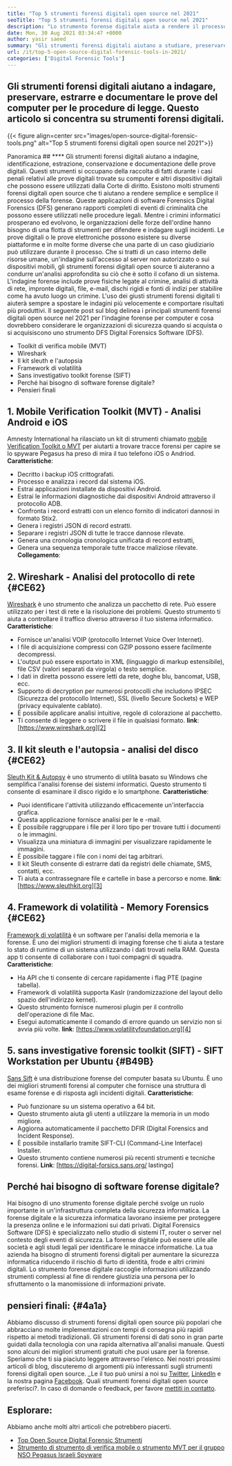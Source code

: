 ```yaml
---
title: "Top 5 strumenti forensi digitali open source nel 2021" 
seoTitle: "Top 5 strumenti forensi digitali open source nel 2021" 
description: "Lo strumento forense digitale aiuta a rendere il processo forense digitale semplice e facile per le procedure legali. Questo articolo elenca strumenti forensi digitali open source." 
date: Mon, 30 Aug 2021 03:34:47 +0000
author: yasir saeed
summary: "Gli strumenti forensi digitali aiutano a studiare, preservare, estrarre e documentare le prove del computer per le procedure di legge. Questo articolo si concentra su strumenti forensi digitali." 
url: /it/top-5-open-source-digital-forensic-tools-in-2021/
categories: ['Digital Forensic Tools']
---
```


## Gli strumenti forensi digitali aiutano a indagare, preservare, estrarre e documentare le prove del computer per le procedure di legge. Questo articolo si concentra su strumenti forensi digitali.

{{< figure align=center src="images/open-source-digital-forensic-tools.png" alt="Top 5 strumenti forensi digitali open source nel 2021">}}


Panoramica ## ****
Gli strumenti forensi digitali aiutano a indagine, identificazione, estrazione, conservazione e documentazione delle prove digitali. Questi strumenti si occupano della raccolta di fatti durante i casi penali relativi alle prove digitali trovate su computer e altri dispositivi digitali che possono essere utilizzati dalla Corte di diritto. Esistono molti strumenti forensi digitali open source che ti aiutano a rendere semplice e semplice il processo della forense. Queste applicazioni di software Forensics Digital Forensics (DFS) generano rapporti completi di eventi di criminalità che possono essere utilizzati nelle procedure legali. Mentre i crimini informatici prosperano ed evolvono, le organizzazioni delle forze dell'ordine hanno bisogno di una flotta di strumenti per difendere e indagare sugli incidenti.
Le prove digitali o le prove elettroniche possono esistere su diverse piattaforme e in molte forme diverse che una parte di un caso giudiziario può utilizzare durante il processo. Che si tratti di un caso interno delle risorse umane, un'indagine sull'accesso al server non autorizzato o sui dispositivi mobili, gli strumenti forensi digitali open source ti aiuteranno a condurre un'analisi approfondita su ciò che è sotto il cofano di un sistema. L'indagine forense include prove fisiche legate al crimine, analisi di attività di rete, impronte digitali, file, e-mail, dischi rigidi e fonti di indizi per stabilire come ha avuto luogo un crimine. L'uso dei giusti strumenti forensi digitali ti aiuterà sempre a spostare le indagini più velocemente e comportare risultati più produttivi.
Il seguente post sul blog delinea i principali strumenti forensi digitali open source nel 2021 per l'indagine forense per computer e cosa dovrebbero considerare le organizzazioni di sicurezza quando si acquista o si acquisiscono uno strumento DFS Digital Forensics Software (DFS).
  * Toolkit di verifica mobile (MVT)
  * Wireshark
  * Il kit sleuth e l'autopsia
  * Framework di volatilità
  * Sans investigativo toolkit forense (SIFT)
  * Perché hai bisogno di software forense digitale?
  * Pensieri finali

## 1. Mobile Verification Toolkit (MVT) - Analisi Android e iOS
Amnesty International ha rilasciato un kit di strumenti chiamato [mobile Verification Toolkit o MVT][1] per aiutarti a trovare tracce forensi per capire se lo spyware Pegasus ha preso di mira il tuo telefono iOS o Andriod.
**Caratteristiche**:
  * Decritto i backup iOS crittografati.
  * Processo e analizza i record dal sistema iOS.
  * Estrai applicazioni installate da dispositivi Android.
  * Estrai le informazioni diagnostiche dai dispositivi Android attraverso il protocollo ADB.
  * Confronta i record estratti con un elenco fornito di indicatori dannosi in formato Stix2.
  * Genera i registri JSON di record estratti.
  * Separare i registri JSON di tutte le tracce dannose rilevate.
  * Genera una cronologia cronologica unificata di record estratti,
  * Genera una sequenza temporale tutte tracce maliziose rilevate.
**Collegamento**:

## 2. Wireshark - Analisi del protocollo di rete   {#CE62}
[Wireshark][2] è uno strumento che analizza un pacchetto di rete. Può essere utilizzato per i test di rete e la risoluzione dei problemi. Questo strumento ti aiuta a controllare il traffico diverso attraverso il tuo sistema informatico.
**Caratteristiche**:
  * Fornisce un'analisi VOIP (protocollo Internet Voice Over Internet).
  * I file di acquisizione compressi con GZIP possono essere facilmente decompressi.
  * L'output può essere esportato in XML (linguaggio di markup estensibile), file CSV (valori separati da virgola) o testo semplice.
  * I dati in diretta possono essere letti da rete, doghe blu, bancomat, USB, ecc.
  * Supporto di decryption per numerosi protocolli che includono IPSEC (Sicurezza del protocollo Internet), SSL (livello Secure Sockets) e WEP (privacy equivalente cablato).
  * È possibile applicare analisi intuitive, regole di colorazione al pacchetto.
  * Ti consente di leggere o scrivere il file in qualsiasi formato.
**link**: [https://www.wireshark.org][2]

## 3. Il kit sleuth e l'autopsia - analisi del disco   {#CE62}
[Sleuth Kit & Autopsy][3] è uno strumento di utilità basato su Windows che semplifica l'analisi forense dei sistemi informatici. Questo strumento ti consente di esaminare il disco rigido e lo smartphone.
**Caratteristiche**:
  * Puoi identificare l'attività utilizzando efficacemente un'interfaccia grafica.
  * Questa applicazione fornisce analisi per le e -mail.
  * È possibile raggruppare i file per il loro tipo per trovare tutti i documenti o le immagini.
  * Visualizza una miniatura di immagini per visualizzare rapidamente le immagini.
  * È possibile taggare i file con i nomi dei tag arbitrari.
  * Il kit Sleuth consente di estrarre dati da registri delle chiamate, SMS, contatti, ecc.
  * Ti aiuta a contrassegnare file e cartelle in base a percorso e nome.
**link**: [https://www.sleuthkit.org][3]

## 4. Framework di volatilità - Memory Forensics   {#CE62}
[Framework di volatilità][4] è un software per l'analisi della memoria e la forense. È uno dei migliori strumenti di imaging forense che ti aiuta a testare lo stato di runtime di un sistema utilizzando i dati trovati nella RAM. Questa app ti consente di collaborare con i tuoi compagni di squadra.
**Caratteristiche**:
  * Ha API che ti consente di cercare rapidamente i flag PTE (pagine tabella).
  * Framework di volatilità supporta Kaslr (randomizzazione del layout dello spazio dell'indirizzo kernel).
  * Questo strumento fornisce numerosi plugin per il controllo dell'operazione di file Mac.
  * Esegui automaticamente il comando di errore quando un servizio non si avvia più volte.
**link**: [https://www.volatilityfoundation.org][4]

## 5. sans investigative forensic toolkit (SIFT) - SIFT Workstation per Ubuntu   {#B49B}
[Sans Sift][5] è una distribuzione forense del computer basata su Ubuntu. È uno dei migliori strumenti forensi al computer che fornisce una struttura di esame forense e di risposta agli incidenti digitali.
**Caratteristiche**:
  * Può funzionare su un sistema operativo a 64 bit.
  * Questo strumento aiuta gli utenti a utilizzare la memoria in un modo migliore.
  * Aggiorna automaticamente il pacchetto DFIR (Digital Forensics and Incident Response).
  * È possibile installarlo tramite SIFT-CLI (Command-Line Interface) Installer.
  * Questo strumento contiene numerosi più recenti strumenti e tecniche forensi.
**Link**: [https://digital-forsics.sans.org/ lastingα]

## Perché hai bisogno di software forense digitale?
Hai bisogno di uno strumento forense digitale perché svolge un ruolo importante in un'infrastruttura completa della sicurezza informatica. La forense digitale e la sicurezza informatica lavorano insieme per proteggere la presenza online e le informazioni sui dati privati. Digital Forensics Software (DFS) è specializzato nello studio di sistemi IT, router o server nel contesto degli eventi di sicurezza.
La forense digitale può essere utile alle società e agli studi legali per identificare le minacce informatiche. La tua azienda ha bisogno di strumenti forensi digitali per aumentare la sicurezza informatica riducendo il rischio di furto di identità, frode e altri crimini digitali. Lo strumento forense digitale raccoglie informazioni utilizzando strumenti complessi al fine di rendere giustizia una persona per lo sfruttamento o la manomissione di informazioni private.

## pensieri finali:   {#4a1a}
Abbiamo discusso di strumenti forensi digitali open source più popolari che abbracciano molte implementazioni con tempi di consegna più rapidi rispetto ai metodi tradizionali. Gli strumenti forensi di dati sono in gran parte guidati dalla tecnologia con una rapida alternativa all'analisi manuale. Questi sono alcuni dei migliori strumenti gratuiti che puoi usare per la forense. Speriamo che ti sia piaciuto leggere attraverso l'elenco. Nei nostri prossimi articoli di blog, discuteremo di argomenti più interessanti sugli strumenti forensi digitali open source.
_Le il tuo può unirsi a noi su [Twitter][7], [LinkedIn][8] e la nostra pagina [Facebook][9]. Quali strumenti forensi digitali open source preferisci?. In caso di domande o feedback, per favore [mettiti in contatto][10].

## Esplorare:
Abbiamo anche molti altri articoli che potrebbero piacerti.
  * [Top Open Source Digital Forensic Strumenti][11]
  * [Strumento di strumento di verifica mobile o strumento MVT per il gruppo NSO Pegasus Israeli Spyware][1]

  
[1]: https://products.containerize.com/digital-forensic-software/mvt/
[2]: https://www.wireshark.org/
[3]: https://www.sleuthkit.org/
[4]: https://www.volatilityfoundation.org/
[5]: https://www.sans.org/tools/sift-workstation/
[6]: https://digital-forensics.sans.org/community/downloads/
[7]: https://twitter.com/containerize_co
[8]: https://www.linkedin.com/company/containerize/
[9]: http://facebook.com/containerize
[10]: mailto:yasir.saeed@aspose.com
[11]: https://products.containerize.com/digital-forensic-software/
